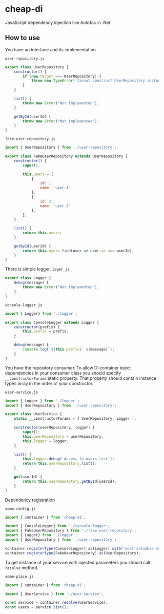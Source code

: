 # cheap-di
JavaScript dependency injection like Autofac in .Net

## How to use

You have an interface and its implementation

`user-repository.js`
```js
export class UserRepository {
    constructor() {
        if (new.target === UserRepository) {
            throw new TypeError('Cannot construct UserRepository instance directly');
        }
    }

    list() {
        throw new Error("Not implemented");
    }

    getById(userId) {
        throw new Error("Not implemented");
    }
}
```

`fake-user-repository.js`
```js
import { UserRepository } from './user-repository';

export class FakeUserRepository extends UserRepository {
    constructor() {
        super();

        this.users = [
            {
                id: 1,
                name: 'user-1'
            },
            {
                id: 2,
                name: 'user-2'
            },
        ];
    }

    list() {
        return this.users;
    }

    getById(userId) {
        return this.users.find(user => user.id === userId);
    }
}
```

There is simple logger.
`loger.js`
```js
export class Logger {
    debug(message) {
        throw new Error("Not implemented");
    }
}
```

`console-logger.js`
```js
import { Logger} from './logger';

export class ConsoleLogger extends Logger {
    constructor(prefix) {
        this.prefix = prefix;
    }

    debug(message) {
        console.log(`${this.prefix}: ${message}`);
    }
}
```

You have the repository consumer.
To allow DI container inject dependencies in your consumer class you should specify `__constructorParams` static property.
That property should contain instance types array in the order of your constructor.

`user-service.js`
```js
import { Logger } from './logger';
import { UserRepository } from './user-repository';

export class UserService {
    static __constructorParams = [ UserRepository, Logger ];

    constructor(userRepository, logger) {
        super();
        this.userRepository = userRepository;
        this.logger = logger;
    }

    list() {
        this.logger.debug('Access to users list');
        return this.userRepository.list();
    }

    get(userId) {
        return this.userRepository.getById(userId);
    }
}
```

Dependency registration

`some-config.js`
```js
import { container } from 'cheap-di';

import { ConsoleLogger} from './console-logger';
import { FakeUserRepository } from './fake-user-repository';
import { Logger} from './logger';
import { UserRepository } from './user-repository';

container.registerType(ConsoleLogger).as(Logger).with('most valuable message prefix');
container.registerType(FakeUserRepository).as(UserRepository);
```

To get instance of your service with injected parameters you should call `resolve` method.

`some-place.js`
```js
import { container } from 'cheap-di';

import { UserService } from './user-service';

const service = container.resolve(UserService);
const users = service.list();
```
